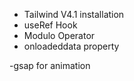 - Tailwind V4.1 installation 
- useRef Hook
- Modulo Operator
- onloadeddata property

-gsap for animation